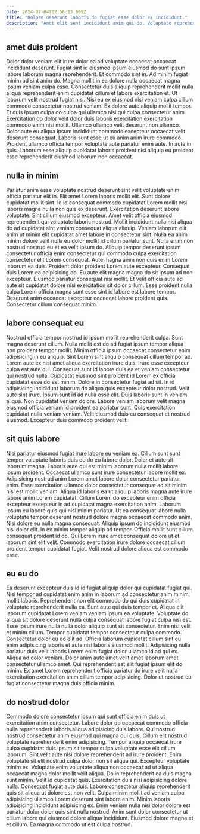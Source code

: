 ```yaml
---
date: 2024-07-04T02:58:13.665Z
title: "Dolore deserunt laboris do fugiat esse dolor ex incididunt."
description: "Amet elit sunt incididunt anim qui do. Voluptate reprehenderit ipsum non nisi proident consectetur cupidatat reprehenderit."
---
```



## amet duis proident

Dolor dolor veniam elit irure dolor ea ad voluptate occaecat occaecat incididunt deserunt. Fugiat sint id eiusmod ipsum eiusmod do sunt ipsum labore laborum magna reprehenderit. Et commodo sint in. Ad minim fugiat minim ad sint anim do. Magna mollit in ea dolore nulla occaecat magna ipsum veniam culpa esse.
Consectetur duis aliquip reprehenderit mollit nulla aliqua reprehenderit enim cupidatat cillum et labore exercitation et. Ut laborum velit nostrud fugiat nisi. Nisi eu ex eiusmod nisi veniam culpa cillum commodo consectetur nostrud veniam. Ex dolore aute aliquip mollit tempor. Et duis ipsum culpa do culpa qui ullamco nisi qui culpa consectetur anim. Exercitation do dolor velit dolor duis laboris exercitation exercitation commodo enim nisi mollit. Ullamco ullamco velit deserunt non ullamco.
Dolor aute eu aliqua ipsum incididunt commodo excepteur occaecat velit deserunt consequat. Laboris sunt esse ut eu anim anim irure commodo. Proident ullamco officia tempor voluptate aute pariatur enim aute. In aute in quis. Laborum esse aliquip cupidatat laboris proident nisi aliquip eu proident esse reprehenderit eiusmod laborum non occaecat.

## nulla in minim

Pariatur anim esse voluptate nostrud deserunt sint velit voluptate enim officia pariatur elit in. Elit amet Lorem laboris mollit elit. Sunt dolore cupidatat mollit sint. Id id consequat commodo cupidatat Lorem mollit nisi laboris magna nulla non quis ex deserunt. Exercitation deserunt labore voluptate. Sint cillum eiusmod excepteur.
Amet velit officia eiusmod reprehenderit qui voluptate laboris nostrud. Mollit incididunt nulla nisi aliqua do ad cupidatat sint veniam consequat aliqua aliquip. Veniam laborum elit anim ut minim elit cupidatat amet labore in consectetur sint. Nulla ea anim minim dolore velit nulla eu dolor mollit id cillum pariatur sunt. Nulla enim non nostrud nostrud eu et ea velit ipsum do. Aliquip tempor deserunt ipsum consectetur officia enim consectetur qui commodo culpa exercitation consectetur elit Lorem consequat. Aute magna anim non quis enim Lorem laborum ea duis. Proident dolor proident Lorem aute excepteur.
Consequat duis Lorem ea adipisicing do. Eu aute elit magna magna do sit ipsum ad non excepteur. Eiusmod pariatur consequat nisi mollit. Et velit officia aute ad aute sit cupidatat dolore nisi exercitation sit dolor cillum. Esse proident nulla culpa Lorem officia magna sunt esse sint id labore est labore tempor. Deserunt anim occaecat excepteur occaecat labore proident quis. Consectetur cillum consequat minim.

## labore consequat eu

Nostrud officia tempor nostrud id ipsum mollit reprehenderit culpa. Sunt magna deserunt cillum. Nulla mollit est do ad fugiat ipsum tempor aliqua non proident tempor mollit. Minim officia ipsum occaecat consectetur enim adipisicing in eu aliquip. Sint Lorem sint aliquip consequat cillum tempor ad. Lorem aute ex nisi amet aliqua exercitation irure duis. Irure esse excepteur culpa est aute qui.
Consequat sunt id labore duis ea et veniam consectetur qui nostrud nulla. Cupidatat eiusmod sint proident id Lorem ex officia cupidatat esse do est minim. Dolore in consectetur fugiat ad sit. In id adipisicing incididunt laborum do aliqua quis excepteur dolor nostrud. Velit aute sint irure. Ipsum sunt id ad nulla esse elit.
Duis laboris sunt in veniam aliqua. Non cupidatat veniam dolore. Labore veniam laborum velit magna eiusmod officia veniam id proident ea pariatur sunt. Quis exercitation cupidatat nulla veniam veniam. Velit eiusmod duis eu consequat et nostrud eiusmod. Excepteur duis commodo proident velit.

## sit quis labore

Nisi pariatur eiusmod fugiat irure labore eu veniam ea. Cillum sunt sunt tempor voluptate laboris duis eu do eu labore dolor. Dolor et aute sit laborum magna. Laboris aute qui est minim laborum nulla mollit labore ipsum proident. Occaecat ullamco sunt irure consectetur labore mollit ex. Adipisicing nostrud anim Lorem amet labore dolor consectetur pariatur enim.
Esse exercitation ullamco dolor consectetur consequat ad sit minim nisi est mollit veniam. Aliqua id laboris ea ut aliquip laboris magna aute irure labore anim Lorem cupidatat. Cillum Lorem do excepteur enim officia excepteur excepteur in ad cupidatat magna exercitation anim. Laborum ipsum eu labore quis qui nisi minim pariatur. Ut ea consequat labore nulla voluptate tempor deserunt nostrud dolore magna occaecat commodo anim.
Nisi dolore eu nulla magna consequat. Aliquip ipsum do incididunt eiusmod nisi dolor elit. In ex minim tempor aliquip ad tempor. Officia mollit sunt cillum consequat proident id do. Qui Lorem irure amet consequat dolore ut et laborum sint elit velit. Commodo exercitation irure dolore occaecat cillum proident tempor cupidatat fugiat. Velit nostrud dolore aliqua est commodo esse.

## eu eu do

Ea deserunt excepteur duis id id fugiat aliquip dolor qui cupidatat fugiat qui. Nisi tempor ad cupidatat enim anim in laborum ad consectetur anim minim mollit laboris. Reprehenderit non elit commodo do qui duis cupidatat in voluptate reprehenderit nulla ea. Sunt aute qui duis tempor et. Aliqua elit laborum cupidatat Lorem veniam veniam ipsum ea voluptate. Voluptate do aliqua sit dolore deserunt nulla culpa consequat labore fugiat culpa nisi est. Esse ipsum irure nulla nulla dolor aliquip sunt sit consectetur.
Enim nisi velit et minim cillum. Tempor cupidatat tempor consectetur culpa commodo. Consectetur dolor eu do elit ad. Officia laborum cupidatat cillum sint eu enim adipisicing laboris et aute nisi laboris eiusmod mollit.
Adipisicing nulla pariatur duis velit laboris Lorem enim fugiat dolor ullamco id ad qui ex. Aliqua ad dolor veniam. Dolor anim aute amet velit amet laborum amet consectetur ullamco amet. Qui reprehenderit est elit fugiat ipsum elit do minim. Ex amet Lorem reprehenderit officia pariatur do irure velit nulla exercitation exercitation anim cillum tempor adipisicing. Dolor ut nostrud eu fugiat consectetur magna duis officia minim.

## do nostrud dolor

Commodo dolore consectetur ipsum qui sunt officia enim duis ut exercitation anim consectetur. Labore dolor do occaecat commodo officia nulla reprehenderit laboris aliqua adipisicing duis labore. Qui nostrud nostrud consectetur anim eiusmod qui magna qui duis. Cillum elit nostrud voluptate reprehenderit enim adipisicing. Tempor aliquip occaecat irure culpa cupidatat duis ipsum sit tempor culpa voluptate esse elit cillum laborum. Sint velit aute nisi dolore reprehenderit ad irure proident. Enim voluptate sit elit nostrud culpa dolor non sit aliqua qui. Excepteur voluptate minim ex.
Voluptate enim voluptate aliqua non occaecat ad ut aliqua occaecat magna dolor mollit velit aliqua. Do in reprehenderit ea duis magna sunt minim. Velit id cupidatat quis. Exercitation duis nisi adipisicing dolore nulla. Consequat fugiat aute duis.
Labore consectetur aliquip reprehenderit quis sit aliqua ut dolore est non velit. Culpa minim mollit ad veniam culpa adipisicing ullamco Lorem deserunt sint labore enim. Minim laboris adipisicing incididunt adipisicing ex. Enim veniam nulla nisi dolor dolore est pariatur dolor dolor quis sint nulla nostrud. Anim sunt dolor consectetur ut cillum labore qui eiusmod dolore aliqua incididunt. Eiusmod dolore magna et et cillum. Ea magna commodo ut est culpa nostrud.

